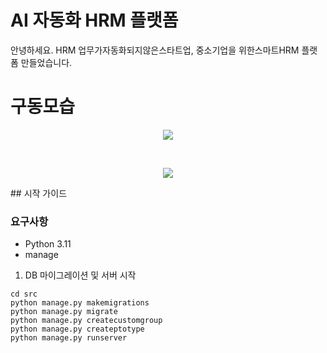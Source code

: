 # AI 자동화 HRM 플랫폼 
안녕하세요. HRM 업무가자동화되지않은스타트업, 중소기업을 위한스마트HRM 플랫폼 만들었습니다. 


# 구동모습
<p align="center">
<img src="https://github.com/user-attachments/assets/e84ab43e-cbe8-49ad-b107-67471a4966d2">
</p>


<br>
<p align="center">
<img src="https://github.com/user-attachments/assets/a52cb6c5-2b6c-4e6a-a123-c105a45ea5a5">
</p>
## 시작 가이드

### 요구사항
* Python 3.11
* manage

1. DB 마이그레이션 및 서버 시작
```
cd src
python manage.py makemigrations
python manage.py migrate
python manage.py createcustomgroup
python manage.py createptotype
python manage.py runserver
```

